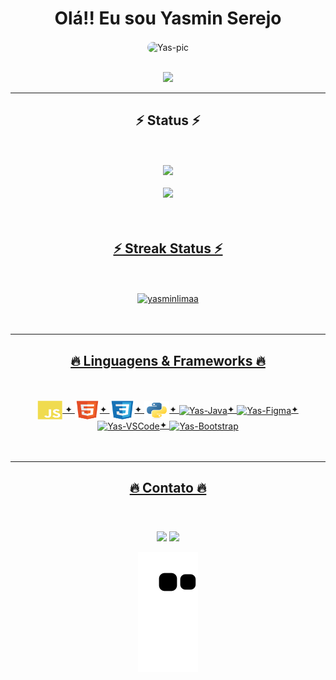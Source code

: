 <h1 align="center"> Olá!! Eu sou Yasmin Serejo </h1>

<div align="center">
  <img align="center" alt="Yas-pic" height="200" style="border-radius:50px;"    
       src="https://media.discordapp.net/attachments/889656111890833429/952983667800694804/yas-pic.gif"><br><br>
  <p align="center">
    <a href="https://git.io/typing-svg">
      <img src="https://readme-typing-svg.herokuapp.com?size=22&center=true&vCenter=true&width=500&lines=Bem+-+Vindo(a)+%F0%9F%91%8B+;Programadora+%F0%9F%91%A8%E2%80%8D%F0%9F%92%BB">
    </a>
  </p>
 </div>
  
  <hr>
 
<h2 align="center">⚡ Status ⚡ </h2> <br><br>
<div align="center">
  <a href="https://github.com/yasminlimaa">
  <img height="180em" src="https://github-readme-stats.vercel.app/api?username=yasminlimaa&show_icons=true&theme=radical&include_all_commits=true&count_private=true"/><br><br>
  <img height="180em" src="https://github-readme-stats.vercel.app/api/top-langs/?username=yasminlimaa&layout=compact&langs_count=7&theme=radical"/>
</div><br><br>

<h2 align="center">⚡ Streak Status ⚡ </h2> <br><br>
<div align="center">
  <a href="https://github.com/yasminlimaa">
  <img height="180em" src="http://github-readme-streak-stats.herokuapp.com/?user=yasminlimaa&theme=radical&date_format=j%20M%5B%20Y%5D" alt="yasminlimaa" />
</div><br><br>
  
<hr>
  <h2 align="center">🔥 Linguagens & Frameworks 🔥 </h2>
<div style="display: inline_block" align="center" ><br><br>
  <img align="center"  alt="Yas-Js" height="30" width="40" src="https://raw.githubusercontent.com/devicons/devicon/master/icons/javascript/javascript-plain.svg">	&#10022;
  <img align="center" alt="Yas-HTML" height="30" width="40" src="https://raw.githubusercontent.com/devicons/devicon/master/icons/html5/html5-original.svg">&#10022;
  <img align="center" alt="Yas-CSS" height="30" width="40" src="https://raw.githubusercontent.com/devicons/devicon/master/icons/css3/css3-original.svg">&#10022;
  <img align="center" alt="Yas-Python" height="30" width="40" src="https://raw.githubusercontent.com/devicons/devicon/master/icons/python/python-original.svg">&#10022;
  <img align="center" alt="Yas-Java" height="30" width="40" src="https://cdn.jsdelivr.net/gh/devicons/devicon/icons/java/java-original.svg">&#10022;
  <img align="center" alt="Yas-Figma" height="30" width="40" src="https://cdn.jsdelivr.net/gh/devicons/devicon/icons/figma/figma-original.svg">&#10022;
  <img align="center" alt="Yas-VSCode" height="30" width="40" src="https://cdn.jsdelivr.net/gh/devicons/devicon/icons/visualstudio/visualstudio-plain.svg">&#10022;
  <img align="center" alt="Yas-Bootstrap" height="30" width="40" src="https://cdn.jsdelivr.net/gh/devicons/devicon/icons/bootstrap/bootstrap-plain.svg">

 
</div> <br><br>
  


<hr>
 
<h2 align="center">🔥 Contato 🔥 </h2> <br><br>
<div align="center"  style="padding: 5px"> 
  <a  href="https://www.linkedin.com/in/yasmin-serejo/" target="_blank"><img src="https://img.shields.io/badge/-LinkedIn-%230077B5?style=for-the-badge&logo=linkedin&logoColor=white" target="_blank"></a> 
  <a href = "mailto:yasminserejo@gmail.com"><img src="https://img.shields.io/badge/-Gmail-%23333?style=for-the-badge&logo=gmail&logoColor=white" target="_blank"></a>
  
 ![Snake animation](https://github.com/yasminlimaa/yasminlimaa/blob/output/github-contribution-grid-snake.svg)
</div>
  
 
 
  
 
 
